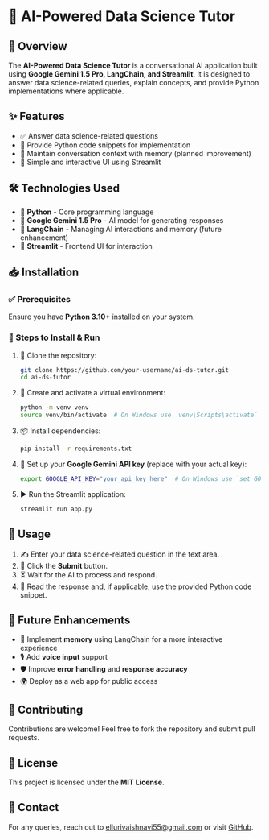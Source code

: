 # 🤖 AI-Powered Data Science Tutor

## 🚀 Overview
The **AI-Powered Data Science Tutor** is a conversational AI application built using **Google Gemini 1.5 Pro, LangChain, and Streamlit**. It is designed to answer data science-related queries, explain concepts, and provide Python implementations where applicable.

## ✨ Features
- ✅ Answer data science-related questions
- 🐍 Provide Python code snippets for implementation
- 🧠 Maintain conversation context with memory (planned improvement)
- 🎨 Simple and interactive UI using Streamlit

## 🛠 Technologies Used
- 🐍 **Python** - Core programming language
- 🤖 **Google Gemini 1.5 Pro** - AI model for generating responses
- 🔗 **LangChain** - Managing AI interactions and memory (future enhancement)
- 🎨 **Streamlit** - Frontend UI for interaction

## 📥 Installation
### ✅ Prerequisites
Ensure you have **Python 3.10+** installed on your system.

### 📌 Steps to Install & Run
1. 📂 Clone the repository:
   ```bash
   git clone https://github.com/your-username/ai-ds-tutor.git
   cd ai-ds-tutor
   ```
2. 🔧 Create and activate a virtual environment:
   ```bash
   python -m venv venv
   source venv/bin/activate  # On Windows use `venv\Scripts\activate`
   ```
3. 📦 Install dependencies:
   ```bash
   pip install -r requirements.txt
   ```
4. 🔑 Set up your **Google Gemini API key** (replace with your actual key):
   ```bash
   export GOOGLE_API_KEY="your_api_key_here"  # On Windows use `set GOOGLE_API_KEY=your_api_key_here`
   ```
5. ▶️ Run the Streamlit application:
   ```bash
   streamlit run app.py
   ```

## 🎯 Usage
1. ✍️ Enter your data science-related question in the text area.
2. 🎯 Click the **Submit** button.
3. ⏳ Wait for the AI to process and respond.
4. 📜 Read the response and, if applicable, use the provided Python code snippet.

## 🔮 Future Enhancements
- 🧠 Implement **memory** using LangChain for a more interactive experience
- 🎙️ Add **voice input** support
- 🛡️ Improve **error handling** and **response accuracy**
- 🌍 Deploy as a web app for public access

## 🤝 Contributing
Contributions are welcome! Feel free to fork the repository and submit pull requests.

## 📜 License
This project is licensed under the **MIT License**.

## 📧 Contact
For any queries, reach out to ellurivaishnavi55@gmail.com or visit [GitHub](https://github.com/your-username/ai-ds-tutor).

